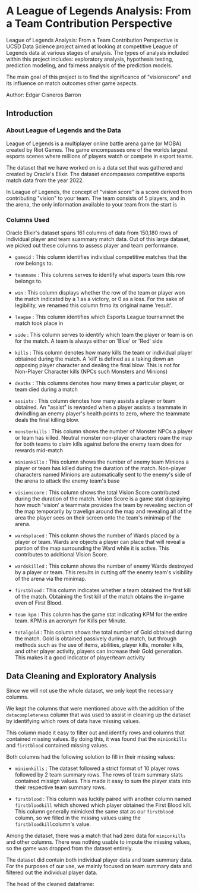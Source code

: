 # A League of Legends Analysis: From a Team Contribution Perspective

League of Legends Analysis: From a Team Contribution Perspective is UCSD Data Science project aimed at looking at competitive League of Legends data at various stages of analysis. The types of analysis included within this project includes: exploratory analysis, hypothesis testing, prediction modeling, and fairness analysis of the prediction models.

The main goal of this project is to find the significance of "visionscore" and its influence on match outcomes other game aspects.

Author: Edgar Cisneros Barron

## Introduction

### About League of Legends and the Data

League of Legends is a multiplayer online battle arena game (or MOBA) created by Riot Games. The game encompasses one of the worlds largest esports scenes where millions of players watch or compete in esport teams. 

The dataset that we have worked on is a data set that was gathered and created by Oracle's Elixir. The dataset encompasses competitive esports match data from the year 2022.

In League of Legends, the concept of "vision score" is a score derived from contributing "vision" to your team. The team consists of 5 players, and in the arena, the only information available to your team from the start is 

### Columns Used
Oracle Elixir's dataset spans 161 columns of data from 150,180 rows of individual player and team suammary match data. Out of this large dataset, we picked out these columns to assess player and team performance.

- `gameid` : This column identifies individual competitive matches that the row belongs to.

- `teamname` : This columns serves to identify what esports team this row belongs to.

- `win` : This column displays whether the row of the team or player won the match indicated by a 1 as a victory, or 0 as a loss. For the sake of legibility, we renamed this column frmo its original name 'result'.

- `league` : This column identifies which Esports League tournamnet the match took place in

- `side` : This column serves to identify which team the player or team is on for the match. A team is always either on 'Blue' or 'Red' side

- `kills` : This column denotes how many kills the team or individual player obtained during the match. A 'kill' is defined as a taking down an opposing player character and dealing the final blow.  This is not for Non-Player Character kills (NPCs such Monsters and Minions)

- `deaths` : This columns denotes how many times a particular player, or team died during a match

- `assists` : This column denotes how many assists a player or team obtained. An "assist" is rewarded when a player assists a teammate in dwindling an enemy player's health points to zero, where the teammate deals the final killing blow.

- `monsterkills` : This column shows the number of Monster NPCs a player or team has killed. Neutral monster non-player characters roam the map for both teams to claim kills against before the enemy team does for rewards mid-match

- `minionkills` : This column shows the number of enemy team Minions a player or team has killed during the duration of the match. Non-player characters named Minions are automatically sent to the enemy's side of the arena to attack the enemy team's base

- `visionscore` : This column shows the total Vision Score contributed during the duration of the match. Vision Score is a game stat displaying how much 'vision' a teammate provides the team by revealing section of the map temporarily by travelign around the map and revealing all of the area the player sees on their screen onto the team's minimap of the arena. 

- `wardsplaced` : This column shows the number of Wards placed by a player or team. Wards are objects a player can place that will reveal a portion of the map surrounding the Ward while it is active. This contributes to additional Vision Score.

- `wardskilled` : This column shows the number of enemy Wards destroyed by a player or team. This results in cutting off the enemy team's visibility of the arena via the minimap.

- `firstblood` : This column indicates whether a team obtained the first kill of the match. Obtaining the first kill of the match obtains the in-game even of First Blood.

- `team kpm` : This column has the game stat indicating KPM for the entire team. KPM is an acronym for Kills per Minute.

- `totalgold` : This column shows the total number of Gold obtained during the match. Gold is obtained passively during a match, but through methods such as the use of items, abilities, player kills, monster kills, and other player activity, players can increase their Gold generation. This makes it a good indicator of player/team activity

## Data Cleaning and Exploratory Analysis
Since we will not use the whole dataset, we only kept the necessary columns.

We kept the columns that were mentioned above with the addition of the `datacompleteness` column that was used to assist in cleaning up the dataset by identifying which rows of data have missing values. 

This column made it easy to filter out and identify rows and columns that contained missing values. By doing this, it was found that the `minionkills` and `firstblood` contained missing values. 

Both columns had the following solution to fill in their missing values:

- `minionkills` : The dataset followed a strict format of 10 player rows followed by 2 team summary rows. The rows of team summary stats contained missign values. This made it easy to sum the player stats into their respective team summary rows. 

- `firstblood` : This column was luckily paired with another column named `firstbloodkill` which showed which player obtained the First Blood kill. This column generally mimicked the same stat as our `firstblood` column, so we filled in the missing values using the `firstbloodkill`column's value.

Among the dataset, there was a match that had zero data for `minionkills` and other columns. There was nothing usable to impute the missing values, so the game was dropped from the dataset entirely.

The dataset did contain both individual player data and team summary data. For the purposes of our use, we mainly focused on team summary data and filtered out the individual player data.

The head of the cleaned dataframe:

